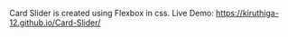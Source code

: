 Card Slider is created using Flexbox in css. 
Live Demo: https://kiruthiga-12.github.io/Card-Slider/
